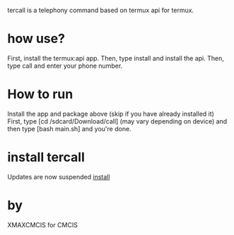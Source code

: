 
tercall is a telephony command based on termux api for termux.
# how use?
First, install the termux:api app. Then, type install and install the api. Then, type call and enter your phone number.
# How to run
Install the app and package above (skip if you have already installed it)
First, type [cd /sdcard/Download/call] (may vary depending on device) and then type [bash main.sh] and you're done. 
# install tercall
Updates are now suspended
<a href="https://github.com/XMAXCMCIS/tercall-termux/releases">install</a>
# by
XMAXCMCIS for CMCIS
